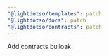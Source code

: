 ```yaml
---
"@lightdotso/templates": patch
"@lightdotso/docs": patch
"@lightdotso/contracts": patch
---
```


Add contracts bulloak
